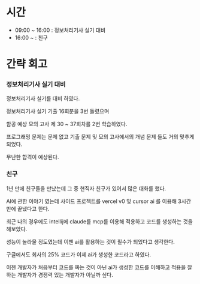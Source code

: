 # 시간
- 09:00 ~ 16:00 : 정보처리기사 실기 대비
- 16:00 ~ : 친구

# 간략 회고

### 정보처리기사 실기 대비

정보처리기사 실기를 대비 하였다.

정보처리기사 실기 기출 16회분을 3번 돌렸으며

함공 예상 모의 고사 제 30 ~ 37회차를 2번 학습하였다.

프로그래밍 문제는 문제 없고 기출 문제 및 모의 고사에서의 개념 문제 들도 거의 맞추게 되었다.

무난한 합격이 예상된다.

### 친구

1년 만에 친구들을 만났는데 그 중 현직자 친구가 있어서 많은 대화를 했다.

AI에 관한 이야기 였는데 사이드 프로젝트를 vercel v0 및 cursor ai 를 이용해 3시간 만에 끝냈다고 한다.

최근 나의 경우에도 intellij에 claude를 mcp를 이용해 적용하고 코드를 생성하는 것을 해보았다.

성능이 놀라울 정도였는데 이젠 ai를 활용하는 것이 필수가 되었다고 생각한다.

구글에서도 회사의 25% 코드가 이제 ai가 생성한 코드라고 하였다.

이젠 개발자가 처음부터 코드를 짜는 것이 아닌 ai가 생성한 코드를 이해하고 적용을 잘하는 개발자가 경쟁력 있는 개발자가 아닐까 싶다.